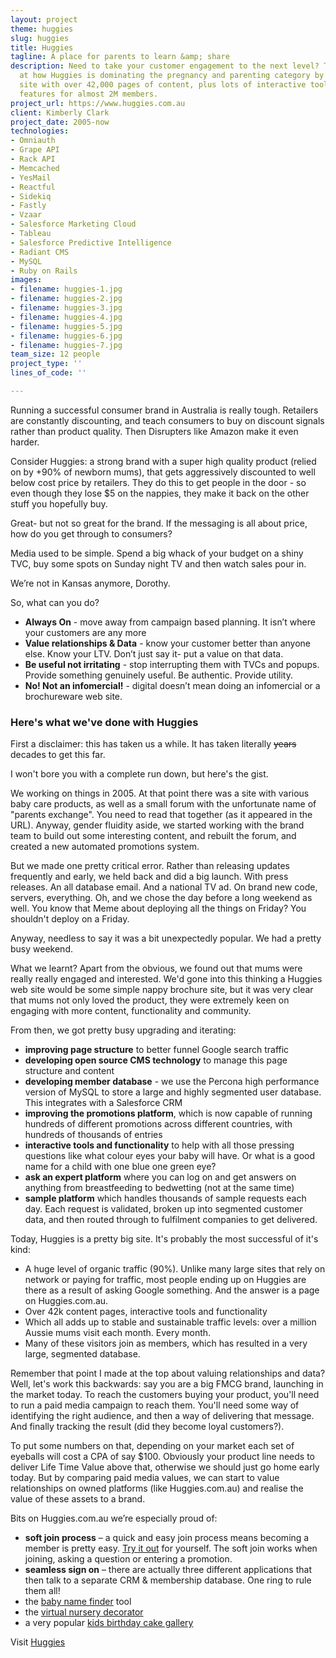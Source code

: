 ```yaml
---
layout: project
theme: huggies
slug: huggies
title: Huggies
tagline: A place for parents to learn &amp; share
description: Need to take your customer engagement to the next level? Take a look
  at how Huggies is dominating the pregnancy and parenting category by building a
  site with over 42,000 pages of content, plus lots of interactive tools and member
  features for almost 2M members.
project_url: https://www.huggies.com.au
client: Kimberly Clark
project_date: 2005-now
technologies:
- Omniauth
- Grape API
- Rack API
- Memcached
- YesMail
- Reactful
- Sidekiq
- Fastly
- Vzaar
- Salesforce Marketing Cloud
- Tableau
- Salesforce Predictive Intelligence
- Radiant CMS
- MySQL
- Ruby on Rails
images:
- filename: huggies-1.jpg
- filename: huggies-2.jpg
- filename: huggies-3.jpg
- filename: huggies-4.jpg
- filename: huggies-5.jpg
- filename: huggies-6.jpg
- filename: huggies-7.jpg
team_size: 12 people
project_type: ''
lines_of_code: ''

---
```

Running a successful consumer brand in Australia is really tough. Retailers are constantly discounting, and teach consumers to buy on discount signals rather than product quality. Then Disrupters like Amazon make it even harder.

Consider Huggies: a strong brand with a super high quality product (relied on by +90% of newborn mums), that gets aggressively discounted to well below cost price by retailers. They do this to get people in the door - so even though they lose $5 on the nappies, they make it back on the other stuff you hopefully buy.

Great- but not so great for the brand. If the messaging is all about price, how do you get through to consumers?

Media used to be simple. Spend a big whack of your budget on a shiny TVC, buy some spots on Sunday night TV and then watch sales pour in.

We’re not in Kansas anymore, Dorothy.

So, what can you do?

* **Always On** - move away from campaign based planning. It isn’t where your customers are any more
* **Value relationships & Data** - know your customer better than anyone else. Know your LTV. Don’t just say it- put a value on that data.
* **Be useful not irritating** - stop interrupting them with TVCs and popups. Provide something genuinely useful. Be authentic. Provide utility.
* **No! Not an infomercial!** -  digital doesn’t mean doing an infomercial or a brochureware web site.

### Here's what we've done with Huggies

First a disclaimer: this has taken us a while. It has taken literally ~~years~~ decades to get this far.

I won't bore you with a complete run down, but here's the gist.

We working on things in 2005. At that point there was a site with various baby care products, as well as a small forum with the unfortunate name of "parents exchange". You need to read that together (as it appeared in the URL). Anyway, gender fluidity aside, we started working with the brand team to build out some interesting content, and rebuilt the forum, and created a new automated promotions system.

But we made one pretty critical error. Rather than releasing updates frequently and early, we held back and did a big launch. With press releases. An all database email. And a national TV ad. On brand new code, servers, everything. Oh, and we chose the day before a long weekend as well. You know that Meme about deploying all the things on Friday? You shouldn't deploy on a Friday.

Anyway, needless to say it was a bit unexpectedly popular. We had a pretty busy weekend.

What we learnt? Apart from the obvious, we found out that mums were really really engaged and interested. We'd gone into this thinking a Huggies web site would be some simple nappy brochure site, but it was very clear that mums not only loved the product, they were extremely keen on engaging with more content, functionality and community.

From then, we got pretty busy upgrading and iterating:

* **improving page structure** to better funnel Google search traffic
* **developing open source CMS technology** to manage this page structure and content
* **developing member database** - we use the Percona high performance version of MySQL to store a large and highly segmented user database. This integrates with a Salesforce CRM
* **improving the promotions platform**, which is now capable of running hundreds of different promotions across different countries, with hundreds of thousands of entries
* **interactive tools and functionality** to help with all those pressing questions like what colour eyes your baby will have. Or what is a good name for a child with one blue one green eye?
* **ask an expert platform** where you can log on and get answers on anything from breastfeeding to bedwetting (not at the same time)
* **sample platform** which handles thousands of sample requests each day. Each request is validated, broken up into segmented customer data, and then routed through to fulfilment companies to get delivered.

Today, Huggies is a pretty big site. It's probably the most successful of it's kind:

* A huge level of organic traffic (90%). Unlike many large sites that rely on network or paying for traffic, most people ending up on Huggies are there as a result of asking Google something. And the answer is a page on Huggies.com.au.
* Over 42k content pages, interactive tools and functionality
* Which all adds up to stable and sustainable traffic levels:  over a million Aussie mums visit each month. Every month.
* Many of these visitors join as members, which has resulted in a very large, segmented database.

Remember that point I made at the top about valuing relationships and data? Well, let's work this backwards: say you are a big FMCG brand, launching in the market today. To reach the customers buying your product, you'll need to run a paid media campaign to reach them. You'll need some way of identifying the right audience, and then a way of delivering that message. And finally tracking the result (did they become loyal customers?).

To put some numbers on that, depending on your market each set of eyeballs will cost a CPA of say $100. Obviously your product line needs to deliver Life Time Value above that, otherwise we should just go home early today. But by comparing paid media values, we can start to value relationships on owned platforms (like Huggies.com.au) and realise the value of these assets to a brand.

Bits on Huggies.com.au we’re especially proud of:

* **soft join process** – a quick and easy join process means becoming a member is pretty easy. [Try it out](https://www.huggies.com.au/join) for yourself. The soft join works when joining, asking a question or entering a promotion.
* **seamless sign on** – there are actually three different applications that then talk to a separate CRM & membership database. One ring to rule them all!
* the <a href="https://www.huggies.com.au/baby-names/">baby name finder</a>  tool
* the <a href="https://www.huggies.com.au/pregnancy/baby-nursery/baby-room-decorator">virtual nursery decorator</a>
* a very popular <a href="https://www.huggies.com.au/kids-birthday-cakes">kids birthday cake gallery</a>

Visit [Huggies](http://www.huggies.com.au/%22)